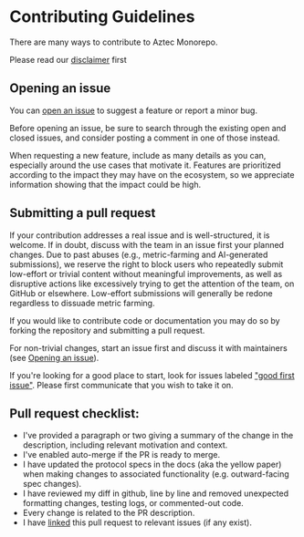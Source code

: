 # Contributing Guidelines

There are many ways to contribute to Aztec Monorepo.

Please read our [disclaimer](./DISCLAIMER.md) first

## Opening an issue

You can [open an issue] to suggest a feature or report a minor bug.

Before opening an issue, be sure to search through the existing open and closed issues, and consider posting a comment in one of those instead.

When requesting a new feature, include as many details as you can, especially around the use cases that motivate it. Features are prioritized according to the impact they may have on the ecosystem, so we appreciate information showing that the impact could be high.

[open an issue]: https://github.com/AztecProtocol/aztec-packages/issues/new

## Submitting a pull request

If your contribution addresses a real issue and is well-structured, it is welcome. If in doubt, discuss with the team in an issue first your planned changes. Due to past abuses (e.g., metric-farming and AI-generated submissions), we reserve the right to block users who repeatedly submit low-effort or trivial content without meaningful improvements, as well as disruptive actions like excessively trying to get the attention of the team, on GitHub or elsewhere. Low-effort submissions will generally be redone regardless to dissuade metric farming.

If you would like to contribute code or documentation you may do so by forking the repository and submitting a pull request.

For non-trivial changes, start an issue first and discuss it with maintainers (see [Opening an issue](#opening-an-issue)).

If you're looking for a good place to start, look for issues labeled ["good first issue"](https://github.com/AztecProtocol/aztec-packages/labels/good%20first%20issue). Please first communicate that you wish to take it on.

## Pull request checklist:

- I've provided a paragraph or two giving a summary of the change in the description, including relevant motivation and context.
- I've enabled auto-merge if the PR is ready to merge.
- I have updated the protocol specs in the docs (aka the yellow paper) when making changes to associated functionality (e.g. outward-facing spec changes).
- I have reviewed my diff in github, line by line and removed unexpected formatting changes, testing logs, or commented-out code.
- Every change is related to the PR description.
- I have [linked](https://docs.github.com/en/issues/tracking-your-work-with-issues/linking-a-pull-request-to-an-issue) this pull request to relevant issues (if any exist).

